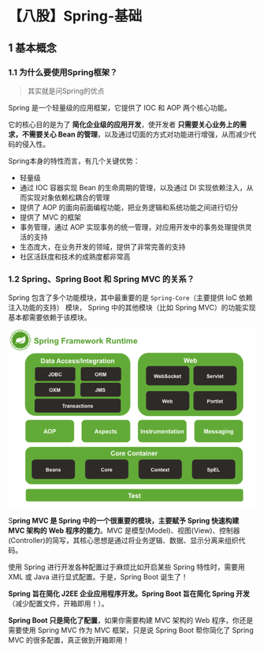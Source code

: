 # 【八股】Spring-基础

## 1 基本概念

### 1.1 为什么要使用Spring框架？

> 其实就是问Spring的优点

Spring 是一个轻量级的应用框架，它提供了 IOC 和 AOP 两个核心功能。

它的核心目的是为了 **简化企业级的应用开发**，使开发者 **只需要关心业务上的需求，不需要关心 Bean 的管理**，以及通过切面的方式对功能进行增强，从而减少代码的侵入性。

Spring本身的特性而言，有几个关键优势：

- 轻量级
- 通过 IOC 容器实现 Bean 的生命周期的管理，以及通过 DI 实现依赖注入，从而实现对象依赖松耦合的管理
- 提供了 AOP 的面向前面编程功能，把业务逻辑和系统功能之间进行切分
- 提供了 MVC 的框架
- 事务管理，通过 AOP 实现事务的统一管理，对应用开发中的事务处理提供灵活的支持
- 生态庞大，在业务开发的领域，提供了非常完善的支持
- 社区活跃度和技术的成熟度都非常高

### 1.2 Spring、Spring Boot 和 Spring MVC 的关系？

Spring 包含了多个功能模块，其中最重要的是 `Spring-Core`（主要提供 IoC 依赖注入功能的支持） 模块， Spring 中的其他模块（比如 Spring MVC）的功能实现基本都需要依赖于该模块。

![image-20230312084019810](./【八股】Spring-基础.assets/image-20230312084019810.png)

S**pring MVC 是 Spring 中的一个很重要的模块，主要赋予 Spring 快速构建 MVC 架构的 Web 程序的能力**。MVC 是模型(Model)、视图(View)、控制器(Controller)的简写，其核心思想是通过将业务逻辑、数据、显示分离来组织代码。

使用 Spring 进行开发各种配置过于麻烦比如开启某些 Spring 特性时，需要用 XML 或 Java 进行显式配置。于是，Spring Boot 诞生了！

**Spring 旨在简化 J2EE 企业应用程序开发。Spring Boot 旨在简化 Spring 开发**（减少配置文件，开箱即用！）。

**Spring Boot 只是简化了配置**，如果你需要构建 MVC 架构的 Web 程序，你还是需要使用 Spring MVC 作为 MVC 框架，只是说 Spring Boot 帮你简化了 Spring MVC 的很多配置，真正做到开箱即用！





















